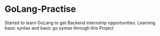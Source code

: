 # GoLang-Practise
Started to learn GoLang to get Backend internship opportunities.
Learning basic syntax and basic go syntax through this Project
